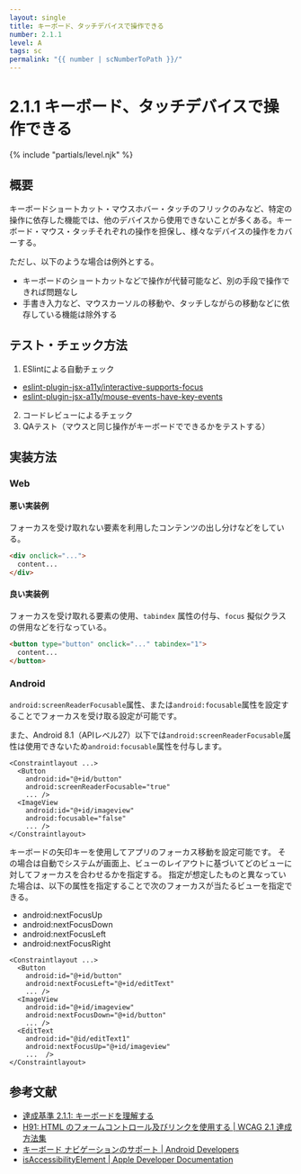 ```yaml
---
layout: single
title: キーボード、タッチデバイスで操作できる
number: 2.1.1
level: A
tags: sc
permalink: "{{ number | scNumberToPath }}/"
---
```


# 2.1.1 キーボード、タッチデバイスで操作できる

{% include "partials/level.njk" %}

## 概要

キーボードショートカット・マウスホバー・タッチのフリックのみなど、特定の操作に依存した機能では、他のデバイスから使用できないことが多くある。キーボード・マウス・タッチそれぞれの操作を担保し、様々なデバイスの操作をカバーする。

ただし、以下のような場合は例外とする。

- キーボードのショートカットなどで操作が代替可能など、別の手段で操作できれば問題なし
- 手書き入力など、マウスカーソルの移動や、タッチしながらの移動などに依存している機能は除外する

## テスト・チェック方法

1. ESlintによる自動チェック
 - [eslint-plugin-jsx-a11y/interactive-supports-focus](https://github.com/evcohen/eslint-plugin-jsx-a11y/blob/master/docs/rules/interactive-supports-focus.md)
 - [eslint-plugin-jsx-a11y/mouse-events-have-key-events](https://github.com/evcohen/eslint-plugin-jsx-a11y/blob/master/docs/rules/mouse-events-have-key-events.md)
2. コードレビューによるチェック
3. QAテスト（マウスと同じ操作がキーボードでできるかをテストする）

## 実装方法

### Web

#### 悪い実装例

フォーカスを受け取れない要素を利用したコンテンツの出し分けなどをしている。

```html
<div onclick="...">
  content...
</div>
```

#### 良い実装例

フォーカスを受け取れる要素の使用、`tabindex` 属性の付与、`focus` 擬似クラスの併用などを行なっている。

```html
<button type="button" onclick="..." tabindex="1">
  content...
</button>
```

### Android

`android:screenReaderFocusable`属性、または`android:focusable`属性を設定することでフォーカスを受け取る設定が可能です。

また、Android 8.1（APIレベル27）以下では`android:screenReaderFocusable`属性は使用できないため`android:focusable`属性を付与します。

```
<Constraintlayout ...>
  <Button
    android:id="@+id/button"
    android:screenReaderFocusable="true"
    ... />
  <ImageView
    android:id="@+id/imageview"
    android:focusable="false"
    ... />
</Constraintlayout>
```

キーボードの矢印キーを使用してアプリのフォーカス移動を設定可能です。
その場合は自動でシステムが画面上、ビューのレイアウトに基づいてどのビューに対してフォーカスを合わせるかを指定する。
指定が想定したものと異なっていた場合は、以下の属性を指定することで次のフォーカスが当たるビューを指定できる。

- android:nextFocusUp
- android:nextFocusDown
- android:nextFocusLeft
- android:nextFocusRight

```
<Constraintlayout ...>
  <Button
    android:id="@+id/button"
    android:nextFocusLeft="@+id/editText"
    ... />
  <ImageView
    android:id="@+id/imageview"
    android:nextFocusDown="@+id/button"
    ... />
  <EditText
    android:id="@id/editText1"
    android:nextFocusUp="@+id/imageview"
    ...  />
</Constraintlayout>
```

## 参考文献

- [達成基準 2.1.1: キーボードを理解する](https://waic.jp/docs/WCAG21/Understanding/keyboard.html)
- [H91: HTML のフォームコントロール及びリンクを使用する | WCAG 2.1 達成方法集](https://waic.jp/docs/WCAG21/Techniques/html/H91)
- [キーボード ナビゲーションのサポート | Android Developers](https://developer.android.com/training/keyboard-input/navigation?hl=ja#Tab)
- [isAccessibilityElement | Apple Developer Documentation](https://developer.apple.com/documentation/objectivec/nsobject/1615141-isaccessibilityelement)
